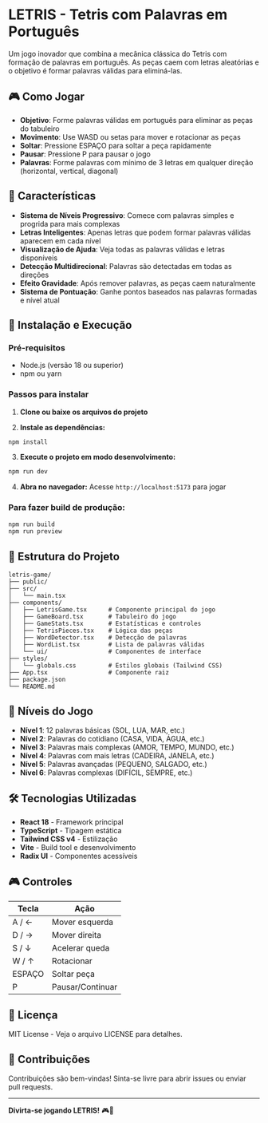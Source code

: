 # LETRIS - Tetris com Palavras em Português

Um jogo inovador que combina a mecânica clássica do Tetris com formação de palavras em português. As peças caem com letras aleatórias e o objetivo é formar palavras válidas para eliminá-las.

## 🎮 Como Jogar

- **Objetivo**: Forme palavras válidas em português para eliminar as peças do tabuleiro
- **Movimento**: Use WASD ou setas para mover e rotacionar as peças
- **Soltar**: Pressione ESPAÇO para soltar a peça rapidamente
- **Pausar**: Pressione P para pausar o jogo
- **Palavras**: Forme palavras com mínimo de 3 letras em qualquer direção (horizontal, vertical, diagonal)

## 🌟 Características

- **Sistema de Níveis Progressivo**: Comece com palavras simples e progrida para mais complexas
- **Letras Inteligentes**: Apenas letras que podem formar palavras válidas aparecem em cada nível
- **Visualização de Ajuda**: Veja todas as palavras válidas e letras disponíveis
- **Detecção Multidirecional**: Palavras são detectadas em todas as direções
- **Efeito Gravidade**: Após remover palavras, as peças caem naturalmente
- **Sistema de Pontuação**: Ganhe pontos baseados nas palavras formadas e nível atual

## 🚀 Instalação e Execução

### Pré-requisitos
- Node.js (versão 18 ou superior)
- npm ou yarn

### Passos para instalar

1. **Clone ou baixe os arquivos do projeto**

2. **Instale as dependências:**
```bash
npm install
```

3. **Execute o projeto em modo desenvolvimento:**
```bash
npm run dev
```

4. **Abra no navegador:**
Acesse `http://localhost:5173` para jogar

### Para fazer build de produção:
```bash
npm run build
npm run preview
```

## 📁 Estrutura do Projeto

```
letris-game/
├── public/
├── src/
│   └── main.tsx
├── components/
│   ├── LetrisGame.tsx      # Componente principal do jogo
│   ├── GameBoard.tsx       # Tabuleiro do jogo
│   ├── GameStats.tsx       # Estatísticas e controles
│   ├── TetrisPieces.tsx    # Lógica das peças
│   ├── WordDetector.tsx    # Detecção de palavras
│   ├── WordList.tsx        # Lista de palavras válidas
│   └── ui/                 # Componentes de interface
├── styles/
│   └── globals.css         # Estilos globais (Tailwind CSS)
├── App.tsx                 # Componente raiz
├── package.json
└── README.md
```

## 🎯 Níveis do Jogo

- **Nível 1**: 12 palavras básicas (SOL, LUA, MAR, etc.)
- **Nível 2**: Palavras do cotidiano (CASA, VIDA, ÁGUA, etc.)
- **Nível 3**: Palavras mais complexas (AMOR, TEMPO, MUNDO, etc.)
- **Nível 4**: Palavras com mais letras (CADEIRA, JANELA, etc.)
- **Nível 5**: Palavras avançadas (PEQUENO, SALGADO, etc.)
- **Nível 6**: Palavras complexas (DIFÍCIL, SEMPRE, etc.)

## 🛠️ Tecnologias Utilizadas

- **React 18** - Framework principal
- **TypeScript** - Tipagem estática
- **Tailwind CSS v4** - Estilização
- **Vite** - Build tool e desenvolvimento
- **Radix UI** - Componentes acessíveis

## 🎮 Controles

| Tecla | Ação |
|-------|------|
| A / ← | Mover esquerda |
| D / → | Mover direita |
| S / ↓ | Acelerar queda |
| W / ↑ | Rotacionar |
| ESPAÇO | Soltar peça |
| P | Pausar/Continuar |

## 📝 Licença

MIT License - Veja o arquivo LICENSE para detalhes.

## 🤝 Contribuições

Contribuições são bem-vindas! Sinta-se livre para abrir issues ou enviar pull requests.

---

**Divirta-se jogando LETRIS!** 🎮🎯